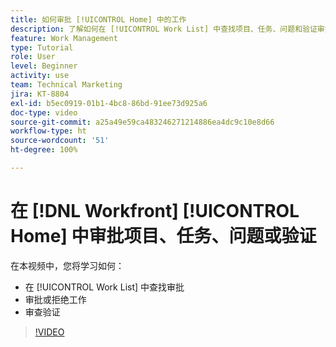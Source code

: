 ```yaml
---
title: 如何审批 [!UICONTROL Home] 中的工作
description: 了解如何在 [!UICONTROL Work List] 中查找项目、任务、问题和验证审批请求，然后在  [!DNL  Workfront] 中审批或拒绝该工作。
feature: Work Management
type: Tutorial
role: User
level: Beginner
activity: use
team: Technical Marketing
jira: KT-8804
exl-id: b5ec0919-01b1-4bc8-86bd-91ee73d925a6
doc-type: video
source-git-commit: a25a49e59ca483246271214886ea4dc9c10e8d66
workflow-type: ht
source-wordcount: '51'
ht-degree: 100%

---
```


# 在 [!DNL Workfront] [!UICONTROL Home] 中审批项目、任务、问题或验证

在本视频中，您将学习如何：

* 在 [!UICONTROL Work List] 中查找审批
* 审批或拒绝工作
* 审查验证

>[!VIDEO](https://video.tv.adobe.com/v/335105/?quality=12&learn=on)

<!---
learn more URLs
--->
